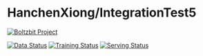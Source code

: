 # HanchenXiong/IntegrationTest5 

[![Boltzbit Project](https://img.shields.io/badge/Boltzbit-Project-blueviolet?style=for-the-badge)](https://demo.platform.boltzbit.com/demo-user/HanchenXiong/IntegrationTest5)

[![Data Status](http://demo.platform.boltzbit.com/github-service/api/v1/cubes/status/data?repositoryOwnerPlusName=HanchenXiong/IntegrationTest5&token=eyJraWQiOiI2OGNmMGQ3OS05MGQ3LTQ5N2QtYjkzNy00MzgyMmQ1YTMwNjMiLCJ0eXAiOiJKV1QiLCJhbGciOiJSUzI1NiJ9.eyJzdWIiOiJkZW1vLXVzZXIiLCJpc3MiOiJCb2x0emJpdCBMdGQiLCJleHAiOjE2NDYwNjE5NTksImlhdCI6MTY0NTQ1NzE1OSwiYXV0aG9yaXRpZXMiOlsiUk9MRV9BRE1JTiJdfQ.KrAQcE9mQz3ah3XBQIkHUWhseEH6gg2s0_Ot0UQO2Mov8NMINQDeXKtAFnos5V7JOrR0YKyVDMPqyRywv2rZI3iTSJ8AXFrjGKSJTinu8syRZrIu-j--ENhwZ10vG0eGvqmKKC9l5Z9YwJoPKS2Aab4xkOTva0cvBxwIdSKgAP1JYq29e6c5e941CKJu6uaTbDAcU_5V19zPQeZixw9_7kKHZQsQpE6zzgLAqCgGpvSQ37oi1BDrnBHpmnG2R7X5181AOHSsMZY6sO11L89f1vhIvCcZgcNCyk5eVEZH0LhtZCZQ_jas3-OKv6tmSM97Fj1RV6-vTKp7Gw5eRJy-rn3WhAKUmSMQXmIv-Q7_Tr7bDiY5Jef5xb048xL92xUWunWjVH5S0Dd9wfF6dYcFH5q7paE_UNXUIkvVw4le37hAeKwINZrTUvsVAKzKTB6tjQgrpDOPS_tmhVjs3JIpQ2RrvghDReO0-qgSM9lK25HaO9jzxJZiuPWK0UV-U4wOV7KWxT_k6fBAPDHept5Ksrd39Sulp1a48VTTy7oXTasZOkSxA8E_uOE8LM1PTyhQlkPh2tAFUwSYkq2bYkRAjv4cUAAgD4eKe6viFZaRhx3Gn5Y_E4vs8EWA5zTOjD3RuLL13cpZypj8V0rytiuwEgoZ5Gxb7n0bGjHBUa-wUvE)](https://demo.platform.boltzbit.com/demo-user/HanchenXiong/IntegrationTest5?tab=Dataset)
[![Training Status](http://demo.platform.boltzbit.com/github-service/api/v1/cubes/status/train?repositoryOwnerPlusName=HanchenXiong/IntegrationTest5&token=eyJraWQiOiI2OGNmMGQ3OS05MGQ3LTQ5N2QtYjkzNy00MzgyMmQ1YTMwNjMiLCJ0eXAiOiJKV1QiLCJhbGciOiJSUzI1NiJ9.eyJzdWIiOiJkZW1vLXVzZXIiLCJpc3MiOiJCb2x0emJpdCBMdGQiLCJleHAiOjE2NDYwNjE5NTksImlhdCI6MTY0NTQ1NzE1OSwiYXV0aG9yaXRpZXMiOlsiUk9MRV9BRE1JTiJdfQ.KrAQcE9mQz3ah3XBQIkHUWhseEH6gg2s0_Ot0UQO2Mov8NMINQDeXKtAFnos5V7JOrR0YKyVDMPqyRywv2rZI3iTSJ8AXFrjGKSJTinu8syRZrIu-j--ENhwZ10vG0eGvqmKKC9l5Z9YwJoPKS2Aab4xkOTva0cvBxwIdSKgAP1JYq29e6c5e941CKJu6uaTbDAcU_5V19zPQeZixw9_7kKHZQsQpE6zzgLAqCgGpvSQ37oi1BDrnBHpmnG2R7X5181AOHSsMZY6sO11L89f1vhIvCcZgcNCyk5eVEZH0LhtZCZQ_jas3-OKv6tmSM97Fj1RV6-vTKp7Gw5eRJy-rn3WhAKUmSMQXmIv-Q7_Tr7bDiY5Jef5xb048xL92xUWunWjVH5S0Dd9wfF6dYcFH5q7paE_UNXUIkvVw4le37hAeKwINZrTUvsVAKzKTB6tjQgrpDOPS_tmhVjs3JIpQ2RrvghDReO0-qgSM9lK25HaO9jzxJZiuPWK0UV-U4wOV7KWxT_k6fBAPDHept5Ksrd39Sulp1a48VTTy7oXTasZOkSxA8E_uOE8LM1PTyhQlkPh2tAFUwSYkq2bYkRAjv4cUAAgD4eKe6viFZaRhx3Gn5Y_E4vs8EWA5zTOjD3RuLL13cpZypj8V0rytiuwEgoZ5Gxb7n0bGjHBUa-wUvE)](https://demo.platform.boltzbit.com/demo-user/HanchenXiong/IntegrationTest5?tab=Training)
[![Serving Status](http://demo.platform.boltzbit.com/github-service/api/v1/cubes/status/serving?repositoryOwnerPlusName=HanchenXiong/IntegrationTest5&token=eyJraWQiOiI2OGNmMGQ3OS05MGQ3LTQ5N2QtYjkzNy00MzgyMmQ1YTMwNjMiLCJ0eXAiOiJKV1QiLCJhbGciOiJSUzI1NiJ9.eyJzdWIiOiJkZW1vLXVzZXIiLCJpc3MiOiJCb2x0emJpdCBMdGQiLCJleHAiOjE2NDYwNjE5NTksImlhdCI6MTY0NTQ1NzE1OSwiYXV0aG9yaXRpZXMiOlsiUk9MRV9BRE1JTiJdfQ.KrAQcE9mQz3ah3XBQIkHUWhseEH6gg2s0_Ot0UQO2Mov8NMINQDeXKtAFnos5V7JOrR0YKyVDMPqyRywv2rZI3iTSJ8AXFrjGKSJTinu8syRZrIu-j--ENhwZ10vG0eGvqmKKC9l5Z9YwJoPKS2Aab4xkOTva0cvBxwIdSKgAP1JYq29e6c5e941CKJu6uaTbDAcU_5V19zPQeZixw9_7kKHZQsQpE6zzgLAqCgGpvSQ37oi1BDrnBHpmnG2R7X5181AOHSsMZY6sO11L89f1vhIvCcZgcNCyk5eVEZH0LhtZCZQ_jas3-OKv6tmSM97Fj1RV6-vTKp7Gw5eRJy-rn3WhAKUmSMQXmIv-Q7_Tr7bDiY5Jef5xb048xL92xUWunWjVH5S0Dd9wfF6dYcFH5q7paE_UNXUIkvVw4le37hAeKwINZrTUvsVAKzKTB6tjQgrpDOPS_tmhVjs3JIpQ2RrvghDReO0-qgSM9lK25HaO9jzxJZiuPWK0UV-U4wOV7KWxT_k6fBAPDHept5Ksrd39Sulp1a48VTTy7oXTasZOkSxA8E_uOE8LM1PTyhQlkPh2tAFUwSYkq2bYkRAjv4cUAAgD4eKe6viFZaRhx3Gn5Y_E4vs8EWA5zTOjD3RuLL13cpZypj8V0rytiuwEgoZ5Gxb7n0bGjHBUa-wUvE)](https://demo.platform.boltzbit.com/demo-user/HanchenXiong/IntegrationTest5?tab=Deployment)